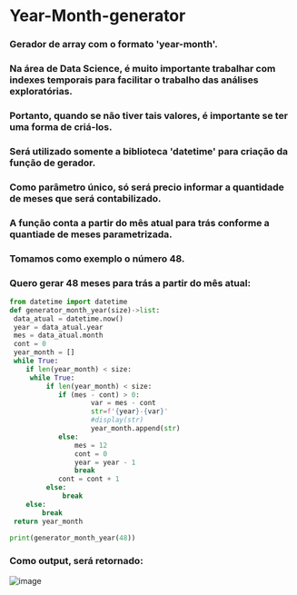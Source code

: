 # Year-Month-generator
### Gerador de array com o formato 'year-month'.
### Na área de Data Science, é muito importante trabalhar com indexes temporais para facilitar o trabalho das análises exploratórias.
### Portanto, quando se não tiver tais valores, é importante se ter uma forma de criá-los.
### Será utilizado somente a biblioteca 'datetime' para criação da função de gerador.
### Como parâmetro único, só será precio informar a quantidade de meses que será contabilizado.
### A função conta a partir do mês atual para trás conforme a quantiade de meses parametrizada.
### Tomamos como exemplo o número **48**.
### Quero gerar 48 meses para trás a partir do mês atual:
~~~python
from datetime import datetime
def generator_month_year(size)->list:
 data_atual = datetime.now()
 year = data_atual.year
 mes = data_atual.month
 cont = 0
 year_month = []
 while True:
    if len(year_month) < size:
     while True:
         if len(year_month) < size:
            if (mes - cont) > 0:
                    var = mes - cont
                    str=f'{year}-{var}'
                    #display(str)
                    year_month.append(str)
            else:
                mes = 12
                cont = 0
                year = year - 1
                break
            cont = cont + 1
         else: 
             break
    else:
        break
 return year_month

print(generator_month_year(48))
~~~
### Como output, será retornado:

![image](https://github.com/Caloka/Year-Month-generator/assets/75040393/3cbe7347-c25d-44e5-bbe4-51f401d37bf1)
